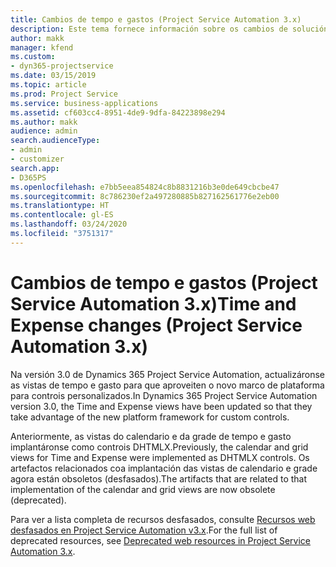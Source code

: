 ```yaml
---
title: Cambios de tempo e gastos (Project Service Automation 3.x)
description: Este tema fornece información sobre os cambios de solucións para tempo e gasto.
author: makk
manager: kfend
ms.custom:
- dyn365-projectservice
ms.date: 03/15/2019
ms.topic: article
ms.prod: Project Service
ms.service: business-applications
ms.assetid: cf603cc4-8951-4de9-9dfa-84223898e294
ms.author: makk
audience: admin
search.audienceType:
- admin
- customizer
search.app:
- D365PS
ms.openlocfilehash: e7bb5eea854824c8b8831216b3e0de649cbcbe47
ms.sourcegitcommit: 8c786230ef2a497280885b827162561776e2eb00
ms.translationtype: HT
ms.contentlocale: gl-ES
ms.lasthandoff: 03/24/2020
ms.locfileid: "3751317"
---
```

# <a name="time-and-expense-changes-project-service-automation-3x"></a><span data-ttu-id="62e8a-103">Cambios de tempo e gastos (Project Service Automation 3.x)</span><span class="sxs-lookup"><span data-stu-id="62e8a-103">Time and Expense changes (Project Service Automation 3.x)</span></span>

<span data-ttu-id="62e8a-104">Na versión 3.0 de Dynamics 365 Project Service Automation, actualizáronse as vistas de tempo e gasto para que aproveiten o novo marco de plataforma para controis personalizados.</span><span class="sxs-lookup"><span data-stu-id="62e8a-104">In Dynamics 365 Project Service Automation version 3.0, the Time and Expense views have been updated so that they take advantage of the new platform framework for custom controls.</span></span>

<span data-ttu-id="62e8a-105">Anteriormente, as vistas do calendario e da grade de tempo e gasto implantáronse como controis DHTMLX.</span><span class="sxs-lookup"><span data-stu-id="62e8a-105">Previously, the calendar and grid views for Time and Expense were implemented as DHTMLX controls.</span></span> <span data-ttu-id="62e8a-106">Os artefactos relacionados coa implantación das vistas de calendario e grade agora están obsoletos (desfasados).</span><span class="sxs-lookup"><span data-stu-id="62e8a-106">The artifacts that are related to that implementation of the calendar and grid views are now obsolete (deprecated).</span></span>

<span data-ttu-id="62e8a-107">Para ver a lista completa de recursos desfasados, consulte [Recursos web desfasados en Project Service Automation v3.x](web-resources-deprecated-v3.x.md).</span><span class="sxs-lookup"><span data-stu-id="62e8a-107">For the full list of deprecated resources, see [Deprecated web resources in Project Service Automation 3.x](web-resources-deprecated-v3.x.md).</span></span>
